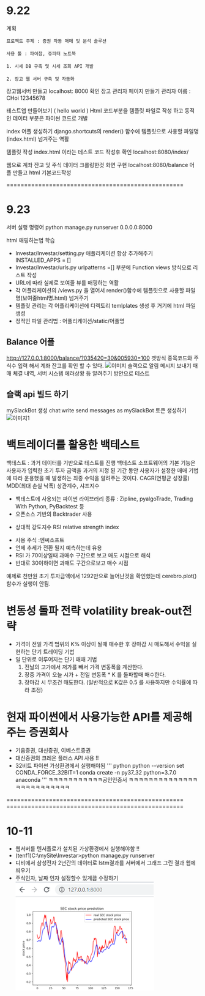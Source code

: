 # 9.22
계획 

	프로젝트 주제 : 증권 자동 매매 및 분석 솔루션 

	사용 툴 : 파이참, 쥬피터 노트북

	1. 시세 DB 구축 및 시세 조회 API 개발
	
	2. 장고 웹 서버 구축 및 자동화
	
	
 장고웹서버 만들고 localhost: 8000 확인
 장고 관리자 페이지 만들기  관리자 이름 : CHoi
	12345678
	
 
 테스트앱 만들어보기 ( hello world )
 Html 코드부분을 템플릿 파일로 작성 하고 동적인 데이터 부분은 
 파이썬 코드로 개발 
 
 index 어플 생성하기
 django.shortcuts의 render() 함수에 템플릿으로 사용할 파일명(index.html)
 넘겨주는 역활 
 
 템플릿 작성 
 index.html 이라는 테스트 코드 작성후 확인 
 localhost:8080/index/
 
 웹으로 계좌 잔고 및 주식 데이터 크롤링한것 화면 구현
 localhost:8080/balance 어플 만들고 html 기본코드작성
 
 ==================================================
 # 9.23
 서버 실행 명령어
 python manage.py runserver 0.0.0.0:8000
 
 html 매핑하는법 학습 
 
 - Investar/Investar/setting.py 애플리케이션 항상 추가해주기 INSTALLED_APPS = []
 - Investar/Investar/urls.py  urlpatterns =[] 부분에 Function views 방식으로 리스트 작성 
 - URL에 따라 실제로 보여줄 뷰를 매핑하는 역활 
 - 각 어플리케이션의 /views.py 을 열어서 render()함수에 템플릿으로 사용할 파일명(보여줄html명.html) 넘겨주기
 - 템플릿 관리는 각 어플리케이션에 디렉토리 temlplates 생성 후 거기에 html 파일생성
 - 정적인 파일 관리법 : 어플리케이션/static/어플명
 
 ## Balance 어플 
 http://127.0.0.1:8000/balance/?035420=30&005930=100
 겟방식  종목코드와 주식수 입력 해서 계좌 잔고를 확인 할 수 있다. 
 ![이미지](https://github.com/luminous33/AcornProject/blob/master/%EC%B5%9C%EC%9D%B8%EC%84%B1/mySite/img/bt.png)
 슬랙으로 알림 메시지 보내기 
 매매 체결 내역, 서버 시스템 에러상황 등 알려주기 방안으로 테스트
 
 ## 슬랙 api 빌드 하기 
 mySlackBot 생성
 chat:write send messages as mySlackBot
 토큰 생성하기 
 ![이미지1](https://github.com/luminous33/AcornProject/blob/master/%EC%B5%9C%EC%9D%B8%EC%84%B1/mySite/img/%EC%8A%AC%EB%9E%99%EC%82%AC%EC%A7%84.png)

 # 백트레이더를 활용한 백테스트 
  백테스트 : 과거 데이터를 기반으로 테스트를 진행
  백테스트 소프트웨어의 기본 기능은 사용자가 입력한 초기 투자 금액을 과거의 지정 된 기간 동안 사용자가 설정한 매매 기법에 따라 운용했을 때
  발생하는 최종 수익을 알려주는 것이다. CAGR(연평균 성장률) MDD(최대 손실 낙폭) 상관계수, 샤프지수 
  - 백테스트에 사용되는 파이썬 라이브러리 종류 : Zipline, pyalgoTrade, Trading With Python, PyBacktest 등
  - 오픈소스 기반의 Backtrader 사용
  
  * 상대적 강도지수 RSI relative strength index
  - 사용 주식 :엔씨소프트
  - 언제 추세가 전환 될지 예측하는데 유용
  - RSI 가 70이상일때 과매수 구간으로 보고 매도 시점으로 해석 
  - 반대로 30이하이면 과매도 구간으로보고 매수 시점 
  
  예제로 천만원 초기 투자금액에서 1292만으로 늘어난것을 확인했는데
  cerebro.plot() 함수가 실행이 안됨.
  
  
  # 변동성 돌파 전략 volatility break-out전략
  - 가격이 전일 가격 범위의 K% 이상이 될때 매수한 후 장마감 시 매도해서 수익을 실현하는 단기 트레이딩 기법
  - 일 단위로 이루어지는 단기 매매 기법 
	1. 전날의 고가에서 저가를 빼서 가격 변동폭을 계산한다.
	2. 장중 가격이 오늘 시가 + 전일 변동폭 \* K 를 돌파할때 매수한다. 
	3. 장마감 시 무조건 매도한다. 
	(일반적으로 K값은 0.5 를 사용하지만 수익률에 따라 조정) 
	
 # 현재 파이썬에서 사용가능한 API를 제공해주는 증권회사
 - 기움증권, 대신증권, 이베스트증권 
 - 대신증권의 크레온 플러스 API 사용 !!
 - 32비트 파이썬 가상환경에서 실행해야됨 
 ''' python
 python --version
 set CONDA_FORCE_32BIT=1
 conda create -n py37_32 python=3.7.0 anaconda
 '''
 ㅋㅋㅋㅋㅋㅋㅋㅋㅋㅋㅋ공인인증서 ㅋㅋㅋㅋㅋㅋㅋㅋㅋㅋㅋㅋㅋㅋㅋㅋㅋㅋㅋㅋㅋㅋㅋㅋㅋ
 
  ================================================== ==================================================
  # 10-11
  - 웹서버를 텐서플로가 설치된 가상환경에서 실행해야함 !!
  - (tenf1)C:\mySite\Investar>python manage.py runserver
  - 디비에서 삼성전자 2년간의 데이터로 lstm결과를 서버에서 그래프 그린 결과 웹에 띄우기 
  - 주식인자, 날짜 인자 설정할수 있게끔 수정하기 
   ![이미지](https://github.com/luminous33/AcornProject/blob/master/%EC%B5%9C%EC%9D%B8%EC%84%B1/mySite/img/lstm%EA%B2%B0%EA%B3%BC%20%EB%B3%B4%EC%97%AC%EC%A3%BC%EA%B8%B0.png)
